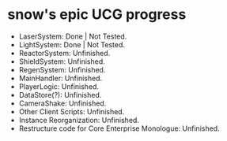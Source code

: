 
# snow's epic UCG progress

- LaserSystem: Done | Not Tested.
- LightSystem: Done | Not Tested.
- ReactorSystem: Unfinished.
- ShieldSystem: Unfinished.
- RegenSystem: Unfinished.
- MainHandler: Unfinished.
- PlayerLogic: Unfinished.
- DataStore(?): Unfinished.
- CameraShake: Unfinished.
- Other Client Scripts: Unfinished.
- Instance Reorganization: Unfinished.
- Restructure code for Core Enterprise Monologue: Unfinished.
